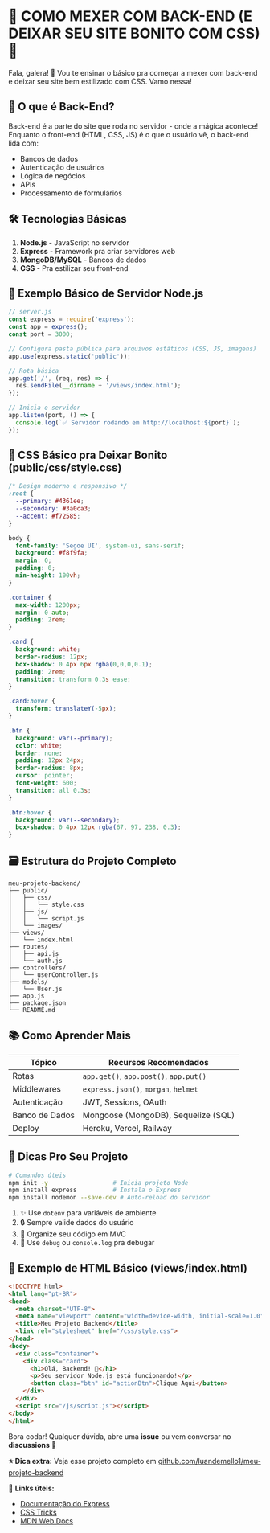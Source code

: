 # 🚀 COMO MEXER COM BACK-END (E DEIXAR SEU SITE BONITO COM CSS) 💅

Fala, galera! 👋 Vou te ensinar o básico pra começar a mexer com back-end e deixar seu site bem estilizado com CSS. Vamo nessa!

## 🔧 O que é Back-End?

Back-end é a parte do site que roda no servidor - onde a mágica acontece! Enquanto o front-end (HTML, CSS, JS) é o que o usuário vê, o back-end lida com:

- Bancos de dados
- Autenticação de usuários
- Lógica de negócios
- APIs
- Processamento de formulários

## 🛠️ Tecnologias Básicas

1. **Node.js** - JavaScript no servidor
2. **Express** - Framework pra criar servidores web
3. **MongoDB/MySQL** - Bancos de dados
4. **CSS** - Pra estilizar seu front-end

## 📝 Exemplo Básico de Servidor Node.js

```javascript
// server.js
const express = require('express');
const app = express();
const port = 3000;

// Configura pasta pública para arquivos estáticos (CSS, JS, imagens)
app.use(express.static('public'));

// Rota básica
app.get('/', (req, res) => {
  res.sendFile(__dirname + '/views/index.html');
});

// Inicia o servidor
app.listen(port, () => {
  console.log(`✅ Servidor rodando em http://localhost:${port}`);
});
```

## 💅 CSS Básico pra Deixar Bonito (public/css/style.css)

```css
/* Design moderno e responsivo */
:root {
  --primary: #4361ee;
  --secondary: #3a0ca3;
  --accent: #f72585;
}

body {
  font-family: 'Segoe UI', system-ui, sans-serif;
  background: #f8f9fa;
  margin: 0;
  padding: 0;
  min-height: 100vh;
}

.container {
  max-width: 1200px;
  margin: 0 auto;
  padding: 2rem;
}

.card {
  background: white;
  border-radius: 12px;
  box-shadow: 0 4px 6px rgba(0,0,0,0.1);
  padding: 2rem;
  transition: transform 0.3s ease;
}

.card:hover {
  transform: translateY(-5px);
}

.btn {
  background: var(--primary);
  color: white;
  border: none;
  padding: 12px 24px;
  border-radius: 8px;
  cursor: pointer;
  font-weight: 600;
  transition: all 0.3s;
}

.btn:hover {
  background: var(--secondary);
  box-shadow: 0 4px 12px rgba(67, 97, 238, 0.3);
}
```

## 🗃️ Estrutura do Projeto Completo

```
meu-projeto-backend/
├── public/
│   ├── css/
│   │   └── style.css
│   ├── js/
│   │   └── script.js
│   └── images/
├── views/
│   └── index.html
├── routes/
│   ├── api.js
│   └── auth.js
├── controllers/
│   └── userController.js
├── models/
│   └── User.js
├── app.js
├── package.json
└── README.md
```

## 📚 Como Aprender Mais

| Tópico           | Recursos Recomendados                     |
|------------------|------------------------------------------|
| Rotas            | `app.get()`, `app.post()`, `app.put()`   |
| Middlewares      | `express.json()`, `morgan`, `helmet`     |
| Autenticação     | JWT, Sessions, OAuth                     |
| Banco de Dados   | Mongoose (MongoDB), Sequelize (SQL)      |
| Deploy           | Heroku, Vercel, Railway                  |

## 🚀 Dicas Pro Seu Projeto

```bash
# Comandos úteis
npm init -y                  # Inicia projeto Node
npm install express          # Instala o Express
npm install nodemon --save-dev # Auto-reload do servidor
```

1. ✨ Use `dotenv` para variáveis de ambiente
2. 🔒 Sempre valide dados do usuário
3. 📁 Organize seu código em MVC
4. 🐛 Use `debug` ou `console.log` pra debugar

## 📌 Exemplo de HTML Básico (views/index.html)

```html
<!DOCTYPE html>
<html lang="pt-BR">
<head>
  <meta charset="UTF-8">
  <meta name="viewport" content="width=device-width, initial-scale=1.0">
  <title>Meu Projeto Backend</title>
  <link rel="stylesheet" href="/css/style.css">
</head>
<body>
  <div class="container">
    <div class="card">
      <h1>Olá, Backend! 👋</h1>
      <p>Seu servidor Node.js está funcionando!</p>
      <button class="btn" id="actionBtn">Clique Aqui</button>
    </div>
  </div>
  <script src="/js/script.js"></script>
</body>
</html>
```

Bora codar! Qualquer dúvida, abre uma **issue** ou vem conversar no **discussions** 🚀

**⭐ Dica extra:** Veja esse projeto completo em [github.com/luandemello1/meu-projeto-backend](https://github.com)

🔗 **Links úteis:**
- [Documentação do Express](https://expressjs.com/)
- [CSS Tricks](https://css-tricks.com/)
- [MDN Web Docs](https://developer.mozilla.org/)
